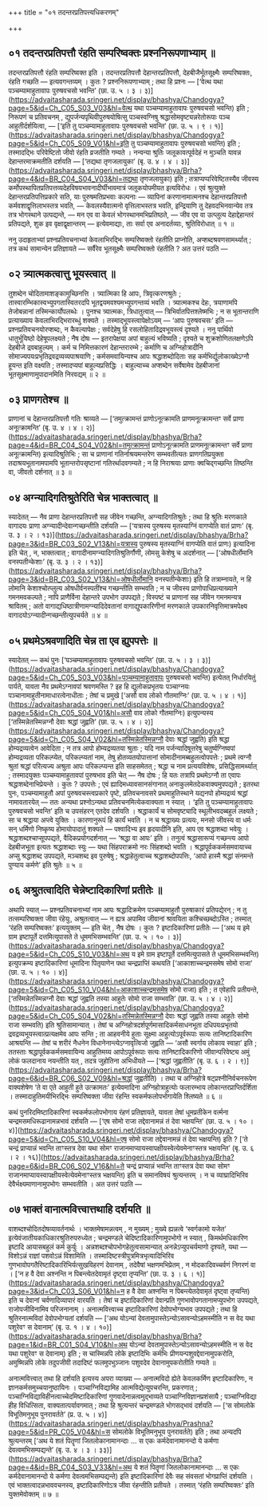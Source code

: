 +++
title = "०१ तदन्तरप्रतिपत्त्यधिकरणम्"

+++

## ०१ तदन्तरप्रतिपत्तौ रंहति सम्परिष्वक्तः प्रश्ननिरूपणाभ्याम् ॥

तदन्तरप्रतिपत्तौ रंहति सम्परिष्वक्त इति । तदन्तरप्रतिपत्तौ देहान्तरप्रतिपत्तौ, देहबीजैर्भूतसूक्ष्मैः सम्परिष्वक्तः, रंहति गच्छति — इत्यवगन्तव्यम् । कुतः ? प्रश्ननिरूपणाभ्याम् ; तथा हि प्रश्नः — [‘वेत्थ यथा पञ्चम्यामाहुतावापः पुरुषवचसो भवन्ति’ (छा. उ. ५ । ३ । ३)](https://advaitasharada.sringeri.net/display/bhashya/Chandogya?page=5&id=Ch_C05_S03_V03&hl=वेत्थ यथा पञ्चम्यामाहुतावापः पुरुषवचसो भवन्ति) इति ; निरूपणं च प्रतिवचनम् , द्युपर्जन्यपृथिवीपुरुषयोषित्सु पञ्चस्वग्निषु श्रद्धासोमवृष्ट्यन्नरेतोरूपाः पञ्च आहुतीर्दर्शयित्वा, — [‘इति तु पञ्चम्यामाहुतावापः पुरुषवचसो भवन्ति’ (छा. उ. ५ । ९ । १)](https://advaitasharada.sringeri.net/display/bhashya/Chandogya?page=5&id=Ch_C05_S09_V01&hl=इति तु पञ्चम्यामाहुतावापः पुरुषवचसो भवन्ति) इति ; तस्मादद्भिः परिवेष्टितो जीवो रंहति व्रजतीति गम्यते । नन्वन्या श्रुतिः जलूकावत्पूर्वदेहं न मुञ्चति यावन्न देहान्तरमाक्रमतीति दर्शयति — [‘तद्यथा तृणजलायुका’ (बृ. उ. ४ । ४ । ३)](https://advaitasharada.sringeri.net/display/bhashya/Brha?page=4&id=BR_C04_S04_V03&hl=तद्यथा तृणजलायुका) इति ; तत्राप्यप्परिवेष्टितस्यैव जीवस्य कर्मोपस्थापितप्रतिपत्तव्यदेहविषयभावनादीर्घीभावमात्रं जलूकयोपमीयत इत्यविरोधः । एवं श्रुत्युक्ते देहान्तरप्रतिपत्तिप्रकारे सति, याः पुरुषमतिप्रभवाः कल्पनाः — व्यापिनां करणानामात्मनश्च देहान्तरप्रतिपत्तौ कर्मवशाद्वृत्तिलाभस्तत्र भवति, — केवलस्यैवात्मनो वृत्तिलाभस्तत्र भवति, इन्द्रियाणि तु देहवदभिनवान्येव तत्र तत्र भोगस्थाने उत्पद्यन्ते, — मन एव वा केवलं भोगस्थानमभिप्रतिष्ठते, — जीव एव वा उत्प्लुत्य देहाद्देहान्तरं प्रतिपद्यते, शुक इव वृक्षाद्वृक्षान्तरम् — इत्येवमाद्याः, ताः सर्वा एव अनादर्तव्याः, श्रुतिविरोधात् ॥ १ ॥

ननु उदाहृताभ्यां प्रश्नप्रतिवचनाभ्यां केवलाभिरद्भिः सम्परिष्वक्तो रंहतीति प्राप्नोति, अप्शब्दश्रवणसामर्थ्यात् ; तत्र कथं सामान्येन प्रतिज्ञायते — सर्वैरेव भूतसूक्ष्मैः सम्परिष्वक्तो रंहतीति ? अत उत्तरं पठति —

## ०२ त्र्यात्मकत्वात्तु भूयस्त्वात् ॥

तुशब्देन चोदितामाशङ्कामुच्छिनत्ति । त्र्यात्मिका हि आपः, त्रिवृत्करणश्रुतेः ; तास्वारम्भिकास्वभ्युपगतास्वितरदपि भूतद्वयमवश्यमभ्युपगन्तव्यं भवति । त्र्यात्मकश्च देहः, त्रयाणामपि तेजोबन्नानां तस्मिन्कार्योपलब्धेः । पुनश्च त्र्यात्मकः, त्रिधातुत्वात् — त्रिभिर्वातपित्तश्लेष्मभिः ; न स भूतान्तराणि प्रत्याख्याय केवलाभिरद्भिरारब्धुं शक्यते । तस्माद्भूयस्त्वापेक्षोऽयम् — ‘आपः पुरुषवचसः’ इति — प्रश्नप्रतिवचनयोरप्शब्दः, न कैवल्यापेक्षः ; सर्वदेहेषु हि रसलोहितादिद्रवभूयस्त्वं दृश्यते । ननु पार्थिवो धातुर्भूयिष्ठो देहेषूपलक्ष्यते ; नैष दोषः — इतरापेक्षया अपां बाहुल्यं भविष्यति ; दृश्यते च शुक्रशोणितलक्षणेऽपि देहबीजे द्रवबाहुल्यम् । कर्म च निमित्तकारणं देहान्तरारम्भे ; कर्माणि च अग्निहोत्रादीनि सोमाज्यपयःप्रभृतिद्रवद्रव्यव्यपाश्रयाणि ; कर्मसमवायिन्यश्च आपः श्रद्धाशब्दोदिताः सह कर्मभिर्द्युलोकाख्येऽग्नौ हूयन्त इति वक्ष्यति ; तस्मादप्यपां बाहुल्यप्रसिद्धिः । बाहुल्याच्च अप्शब्देन सर्वेषामेव देहबीजानां भूतसूक्ष्माणामुपादानमिति निरवद्यम् ॥ २ ॥

## ०३ प्राणगतेश्च ॥

प्राणानां च देहान्तरप्रतिपत्तौ गतिः श्राव्यते — [‘तमुत्क्रामन्तं प्राणोऽनूत्क्रामति प्राणमनूत्क्रामन्तꣳ सर्वे प्राणा अनूत्क्रामन्ति’ (बृ. उ. ४ । ४ । २)](https://advaitasharada.sringeri.net/display/bhashya/Brha?page=4&id=BR_C04_S04_V02&hl=तमुत्क्रामन्तं प्राणोऽनूत्क्रामति प्राणमनूत्क्रामन्तꣳ सर्वे प्राणा अनूत्क्रामन्ति) इत्यादिश्रुतिभिः ; सा च प्राणानां गतिर्नाश्रयमन्तरेण सम्भवतीत्यतः प्राणगतिप्रयुक्ता तदाश्रयभूतानामपामपि भूतान्तरोपसृष्टानां गतिरर्थादवगम्यते ; न हि निराश्रयाः प्राणाः क्वचिद्गच्छन्ति तिष्ठन्ति वा, जीवतो दर्शनात् ॥ ३ ॥

## ०४ अग्न्यादिगतिश्रुतेरिति चेन्न भाक्तत्वात् ॥

स्यादेतत् — नैव प्राणा देहान्तरप्रतिपत्तौ सह जीवेन गच्छन्ति, अग्न्यादिगतिश्रुतेः ; तथा हि श्रुतिः मरणकाले वागादयः प्राणा अग्न्यादीन्देवान्गच्छन्तीति दर्शयति — [‘यत्रास्य पुरुषस्य मृतस्याग्निं वागप्येति वातं प्राणः’ (बृ. उ. ३ । २ । १३)](https://advaitasharada.sringeri.net/display/bhashya/Brha?page=3&id=BR_C03_S02_V13&hl=यत्रास्य पुरुषस्य मृतस्याग्निं वागप्येति वातं प्राणः) इत्यादिना इति चेत् , न, भाक्तत्वात् ; वागादीनामग्न्यादिगतिश्रुतिर्गौणी, लोमसु केशेषु च अदर्शनात् — [‘ओषधीर्लोमानि वनस्पतीन्केशाः’ (बृ. उ. ३ । २ । १३)](https://advaitasharada.sringeri.net/display/bhashya/Brha?page=3&id=BR_C03_S02_V13&hl=ओषधीर्लोमानि वनस्पतीन्केशाः) इति हि तत्राम्नायते, न हि लोमानि केशाश्चोत्प्लुत्य ओषधीर्वनस्पतींश्च गच्छन्तीति सम्भवति ; न च जीवस्य प्राणोपाधिप्रत्याख्याने गमनमवकल्पते ; नापि प्राणैर्विना देहान्तरे उपभोग उपपद्यते ; विस्पष्टं च प्राणानां सह जीवेन गमनमन्यत्र श्रावितम् ; अतो वागाद्यधिष्ठात्रीणामग्न्यादिदेवतानां वागाद्युपकारिणीनां मरणकाले उपकारनिवृत्तिमात्रमपेक्ष्य वागादयोऽग्न्यादीन्गच्छन्तीत्युपचर्यते ॥ ४ ॥

## ०५ प्रथमेऽश्रवणादिति चेन्न ता एव ह्युपपत्तेः ॥

स्यादेतत् — कथं पुनः [‘पञ्चम्यामाहुतावापः पुरुषवचसो भवन्ति’ (छा. उ. ५ । ३ । ३)](https://advaitasharada.sringeri.net/display/bhashya/Chandogya?page=5&id=Ch_C05_S03_V03&hl=पञ्चम्यामाहुतावापः पुरुषवचसो भवन्ति) इत्येतत् निर्धारयितुं पार्यते, यावता नैव प्रथमेऽग्नावपां श्रवणमस्ति ? इह हि द्युलोकप्रभृतयः पञ्चाग्नयः पञ्चानामाहुतीनामाधारत्वेनाधीताः ; तेषां च प्रमुखे [‘असौ वाव लोको गौतमाग्निः’ (छा. उ. ५ । ४ । १)](https://advaitasharada.sringeri.net/display/bhashya/Chandogya?page=5&id=Ch_C05_S04_V01&hl=असौ वाव लोको गौतमाग्निः) इत्युपन्यस्य [‘तस्मिन्नेतस्मिन्नग्नौ देवाः श्रद्धां जुह्वति’ (छा. उ. ५ । ४ । २)](https://advaitasharada.sringeri.net/display/bhashya/Chandogya?page=5&id=Ch_C05_S04_V02&hl=तस्मिन्नेतस्मिन्नग्नौ देवाः श्रद्धां जुह्वति) इति श्रद्धा होम्यद्रव्यत्वेन आवेदिता ; न तत्र आपो होम्यद्रव्यतया श्रुताः ; यदि नाम पर्जन्यादिषूत्तरेषु चतुर्ष्वग्निष्वपां होम्यद्रव्यता परिकल्प्येत, परिकल्प्यतां नाम, तेषु होतव्यतयोपात्तानां सोमादीनामब्बहुलत्वोपपत्तेः ; प्रथमे त्वग्नौ श्रुतां श्रद्धां परित्यज्य अश्रुता आपः परिकल्प्यन्त इति साहसमेतत् ; श्रद्धा च नाम प्रत्ययविशेषः, प्रसिद्धिसामर्थ्यात् ; तस्मादयुक्तः पञ्चम्यामाहुतावपां पुरुषभाव इति चेत् — नैष दोषः ; हि यतः तत्रापि प्रथमेऽग्नौ ता एवापः श्रद्धाशब्देनाभिप्रेयन्ते । कुतः ? उपपत्तेः ; एवं ह्यादिमध्यावसानसंगानात् अनाकुलमेतदेकवाक्यमुपपद्यते ; इतरथा पुनः, पञ्चम्यामाहुतौ अपां पुरुषवचस्त्वप्रकारे पृष्टे, प्रतिवचनावसरे प्रथमाहुतिस्थाने यद्यनपो होम्यद्रव्यं श्रद्धां नामावतारयेत् — ततः अन्यथा प्रश्नोऽन्यथा प्रतिवचनमित्येकवाक्यता न स्यात् । ‘इति तु पञ्चम्यामाहुतावापः पुरुषवचसो भवन्ति’ इति च उपसंहरन् एतदेव दर्शयति । श्रद्धाकार्यं च सोमवृष्ट्यादि स्थूलीभवदब्बहुलं लक्ष्यते ; सा च श्रद्धाया अप्त्वे युक्तिः । कारणानुरूपं हि कार्यं भवति । न च श्रद्धाख्यः प्रत्ययः, मनसो जीवस्य वा धर्मः सन् धर्मिणो निष्कृष्य होमायोपादातुं शक्यते — पश्वादिभ्य इव हृदयादीनि इति, आप एव श्रद्धाशब्दा भवेयुः । श्रद्धाशब्दश्चाप्सूपपद्यते, वैदिकप्रयोगदर्शनात् — ‘श्रद्धा वा आपः’ इति । तनुत्वं श्रद्धासारूप्यं गच्छन्त्य आपो देहबीजभूता इत्यतः श्रद्धाशब्दाः स्युः — यथा सिंहपराक्रमो नरः सिंहशब्दो भवति । श्रद्धापूर्वककर्मसमवायाच्च अप्सु श्रद्धाशब्द उपपद्यते, मञ्चशब्द इव पुरुषेषु ; श्रद्धाहेतुत्वाच्च श्रद्धाशब्दोपपत्तिः, ‘आपो हास्मै श्रद्धां संनमन्ते पुण्याय कर्मणे’ इति श्रुतेः ॥ ५ ॥

## ०६ अश्रुतत्वादिति चेन्नेष्टादिकारिणां प्रतीतेः ॥

अथापि स्यात् — प्रश्नप्रतिवचनाभ्यां नाम आपः श्रद्धादिक्रमेण पञ्चम्यामाहुतौ पुरुषाकारं प्रतिपद्येरन् ; न तु तत्सम्परिष्वक्ता जीवा रंहेयुः, अश्रुतत्वात् — न ह्यत्र अपामिव जीवानां श्रावयिता कश्चिच्छब्दोऽस्ति ; तस्मात् ‘रंहति सम्परिष्वक्तः’ इत्ययुक्तम् — इति चेत् , नैष दोषः । कुतः ? इष्टादिकारिणां प्रतीतेः — [‘अथ य इमे ग्राम इष्टापूर्ते दत्तमित्युपासते ते धूममभिसम्भवन्ति’ (छा. उ. ५ । १० । ३)](https://advaitasharada.sringeri.net/display/bhashya/Chandogya?page=5&id=Ch_C05_S10_V03&hl=अथ य इमे ग्राम इष्टापूर्ते दत्तमित्युपासते ते धूममभिसम्भवन्ति) इत्युपक्रम्य इष्टादिकारिणां धूमादिना पितृयाणेन पथा चन्द्रप्राप्तिं कथयति [‘आकाशाच्चन्द्रमसमेष सोमो राजा’ (छा. उ. ५ । १० । ४)](https://advaitasharada.sringeri.net/display/bhashya/Chandogya?page=5&id=Ch_C05_S10_V04&hl=आकाशाच्चन्द्रमसमेष सोमो राजा) इति ; त एवेहापि प्रतीयन्ते, [‘तस्मिन्नेतस्मिन्नग्नौ देवाः श्रद्धां जुह्वति तस्या आहुतेः सोमो राजा सम्भवति’ (छा. उ. ५ । ४ । २)](https://advaitasharada.sringeri.net/display/bhashya/Chandogya?page=5&id=Ch_C05_S04_V02&hl=तस्मिन्नेतस्मिन्नग्नौ देवाः श्रद्धां जुह्वति तस्या आहुतेः सोमो राजा सम्भवति) इति श्रुतिसामान्यात् । तेषां च अग्निहोत्रदर्शपूर्णमासादिकर्मसाधनभूता दधिपयःप्रभृतयो द्रवद्रव्यभूयस्त्वात्प्रत्यक्षमेव आपः सन्ति ; ता आहवनीये हुताः सूक्ष्मा आहुत्योऽपूर्वरूपाः सत्यः तानिष्टादिकारिण आश्रयन्ति — तेषां च शरीरं नैधनेन विधानेनान्त्येऽग्नावृत्विजो जुह्वति — ‘असौ स्वर्गाय लोकाय स्वाहा’ इति ; ततस्ताः श्रद्धापूर्वककर्मसमवायिन्य आहुतिमय्य आपोऽपूर्वरूपाः सत्यः तानिष्टादिकारिणो जीवान्परिवेष्ट्य अमुं लोकं फलदानाय नयन्तीति यत् , तदत्र जुहोतिना अभिधीयते — [‘श्रद्धां जुह्वतीति’ (बृ. उ. ६ । २ । ९)](https://advaitasharada.sringeri.net/display/bhashya/Brha?page=6&id=BR_C06_S02_V09&hl=श्रद्धां जुह्वतीति) । तथा च अग्निहोत्रे षट्‍प्रश्नीनिर्वचनरूपेण वाक्यशेषेण ‘ते वा एते आहुती हुते उत्क्रामतः’ इत्येवमादिना अग्निहोत्राहुत्योः फलारम्भाय लोकान्तरप्राप्तिर्दर्शिता । तस्मादाहुतिमयीभिरद्भिः सम्परिष्वक्ता जीवा रंहन्ति स्वकर्मफलोपभोगायेति श्लिष्यते ॥ ६ ॥

कथं पुनरिदमिष्टादिकारिणां स्वकर्मफलोपभोगाय रंहणं प्रतिज्ञायते, यावता तेषां धूमप्रतीकेन वर्त्मना चन्द्रमसमधिरूढानामन्नभावं दर्शयति — [‘एष सोमो राजा तद्देवानामन्नं तं देवा भक्षयन्ति’ (छा. उ. ५ । १० । ४)](https://advaitasharada.sringeri.net/display/bhashya/Chandogya?page=5&id=Ch_C05_S10_V04&hl=एष सोमो राजा तद्देवानामन्नं तं देवा भक्षयन्ति) इति ? [‘ते चन्द्रं प्राप्यान्नं भवन्ति ताꣳस्तत्र देवा यथा सोमꣳ राजानमाप्यायस्वापक्षीयस्वेत्येवमेनाꣳस्तत्र भक्षयन्ति’ (बृ. उ. ६ । २ । १६)](https://advaitasharada.sringeri.net/display/bhashya/Brha?page=6&id=BR_C06_S02_V16&hl=ते चन्द्रं प्राप्यान्नं भवन्ति ताꣳस्तत्र देवा यथा सोमꣳ राजानमाप्यायस्वापक्षीयस्वेत्येवमेनाꣳस्तत्र भक्षयन्ति) इति च समानविषयं श्रुत्यन्तरम् । न च व्याघ्रादिभिरिव देवैर्भक्ष्यमाणानामुपभोगः सम्भवतीति । अत उत्तरं पठति —

## ०७ भाक्तं वानात्मवित्त्वात्तथाहि दर्शयति ॥

वाशब्दश्चोदितदोषव्यावर्तनार्थः । भाक्तमेषामन्नत्वम् , न मुख्यम् ; मुख्ये ह्यन्नत्वे ‘स्वर्गकामो यजेत’ इत्येवंजातीयकाधिकारश्रुतिरुपरुध्येत ; चन्द्रमण्डले चेदिष्टादिकारिणामुपभोगो न स्यात् , किमर्थमधिकारिण इष्टादि आयासबहुलं कर्म कुर्युः । अन्नशब्दश्चोपभोगहेतुत्वसामान्यात् अनन्नेऽप्युपचर्यमाणो दृश्यते, यथा — विशोऽन्नं राज्ञां पशवोऽन्नं विशामिति । तस्मादिष्टस्त्रीपुत्रमित्रभृत्यादिभिरिव गुणभावोपगतैरिष्टादिकारिभिर्यत्सुखविहरणं देवानाम् , तदेवैषां भक्षणमभिप्रेतम् , न मोदकादिवच्चर्वणं निगरणं वा । [‘न ह वै देवा अश्नन्ति न पिबन्त्येतदेवामृतं दृष्ट्वा तृप्यन्ति’ (छा. उ. ३ । ६ । १)](https://advaitasharada.sringeri.net/display/bhashya/Chandogya?page=3&id=Ch_C03_S06_V01&hl=न ह वै देवा अश्नन्ति न पिबन्त्येतदेवामृतं दृष्ट्वा तृप्यन्ति) इति च देवानां चर्वणादिव्यापारं वारयति । तेषां च इष्टादिकारिणां देवान्प्रति गुणभावोपगतानामप्युपभोग उपपद्यते, राजोपजीविनामिव परिजनानाम् । अनात्मवित्त्वाच्च इष्टादिकारिणां देवोपभोग्यभाव उपपद्यते ; तथा हि श्रुतिरनात्मविदां देवोपभोग्यतां दर्शयति — [‘अथ योऽन्यां देवतामुपास्तेऽन्योऽसावन्योऽहमस्मीति न स वेद यथा पशुरेवꣳ स देवानाम्’ (बृ. उ. १ । ४ । १०)](https://advaitasharada.sringeri.net/display/bhashya/Brha?page=1&id=BR_C01_S04_V10&hl=अथ योऽन्यां देवतामुपास्तेऽन्योऽसावन्योऽहमस्मीति न स वेद यथा पशुरेवꣳ स देवानाम्) इति ; स चास्मिन्नपि लोके इष्टादिभिः कर्मभिः प्रीणयन्पशुवद्देवानामुपकरोति, अमुष्मिन्नपि लोके तदुपजीवी तदादिष्टं फलमुपभुञ्जानः पशुवदेव देवानामुपकरोतीति गम्यते ॥

अनात्मवित्त्वात् तथा हि दर्शयति इत्यस्य अपरा व्याख्या — अनात्मविदो ह्येते केवलकर्मिण इष्टादिकारिणः, न ज्ञानकर्मसमुच्चयानुष्ठायिनः । पञ्चाग्निविद्यामिह आत्मविद्येत्युपचरन्ति, प्रकरणात् ; पञ्चाग्निविद्याविहीनत्वाच्चेदमिष्टादिकारिणां गुणवादेनान्नत्वमुद्भाव्यते पञ्चाग्निविज्ञानप्रशंसायै ; पञ्चाग्निविद्या हीह विधित्सिता, वाक्यतात्पर्यावगमात् ; तथा हि श्रुत्यन्तरं चन्द्रमण्डले भोगसद्भावं दर्शयति — [‘स सोमलोके विभूतिमनुभूय पुनरावर्तते’ (प्र. उ. ५ । ४)](https://advaitasharada.sringeri.net/display/bhashya/Prashna?page=5&id=PR_C05_V04&hl=स सोमलोके विभूतिमनुभूय पुनरावर्तते) इति ; तथा अन्यदपि श्रुत्यन्तरम् [‘अथ ये शतं पितॄणां जितलोकानामानन्दाः … स एकः कर्मदेवानामानन्दो ये कर्मणा देवत्वमभिसम्पद्यन्ते’ (बृ. उ. ४ । ३ । ३३)](https://advaitasharada.sringeri.net/display/bhashya/Brha?page=4&id=BR_C04_S03_V33&hl=अथ ये शतं पितॄणां जितलोकानामानन्दाः … स एकः कर्मदेवानामानन्दो ये कर्मणा देवत्वमभिसम्पद्यन्ते) इति इष्टादिकारिणां देवैः सह संवसतां भोगप्राप्तिं दर्शयति । एवं भाक्तत्वादन्नभाववचनस्य, इष्टादिकारिणोऽत्र जीवा रंहन्तीति प्रतीयते । तस्मात् ‘रंहति सम्परिष्वक्तः’ इति युक्तमेवोक्तम् ॥ ७ ॥
